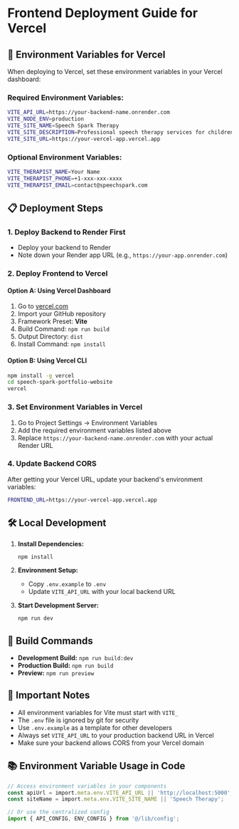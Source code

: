 # Frontend Deployment Guide for Vercel

## 🚀 Environment Variables for Vercel

When deploying to Vercel, set these environment variables in your Vercel dashboard:

### Required Environment Variables:

```bash
VITE_API_URL=https://your-backend-name.onrender.com
VITE_NODE_ENV=production
VITE_SITE_NAME=Speech Spark Therapy
VITE_SITE_DESCRIPTION=Professional speech therapy services for children
VITE_SITE_URL=https://your-vercel-app.vercel.app
```

### Optional Environment Variables:

```bash
VITE_THERAPIST_NAME=Your Name
VITE_THERAPIST_PHONE=+1-xxx-xxx-xxxx
VITE_THERAPIST_EMAIL=contact@speechspark.com
```

## 📋 Deployment Steps

### 1. Deploy Backend to Render First
- Deploy your backend to Render
- Note down your Render app URL (e.g., `https://your-app.onrender.com`)

### 2. Deploy Frontend to Vercel

#### Option A: Using Vercel Dashboard
1. Go to [vercel.com](https://vercel.com)
2. Import your GitHub repository
3. Framework Preset: **Vite**
4. Build Command: `npm run build`
5. Output Directory: `dist`
6. Install Command: `npm install`

#### Option B: Using Vercel CLI
```bash
npm install -g vercel
cd speech-spark-portfolio-website
vercel
```

### 3. Set Environment Variables in Vercel
1. Go to Project Settings → Environment Variables
2. Add the required environment variables listed above
3. Replace `https://your-backend-name.onrender.com` with your actual Render URL

### 4. Update Backend CORS
After getting your Vercel URL, update your backend's environment variables:
```bash
FRONTEND_URL=https://your-vercel-app.vercel.app
```

## 🛠️ Local Development

1. **Install Dependencies:**
   ```bash
   npm install
   ```

2. **Environment Setup:**
   - Copy `.env.example` to `.env`
   - Update `VITE_API_URL` with your local backend URL

3. **Start Development Server:**
   ```bash
   npm run dev
   ```

## 📝 Build Commands

- **Development Build:** `npm run build:dev`
- **Production Build:** `npm run build`
- **Preview:** `npm run preview`

## 🔧 Important Notes

- All environment variables for Vite must start with `VITE_`
- The `.env` file is ignored by git for security
- Use `.env.example` as a template for other developers
- Always set `VITE_API_URL` to your production backend URL in Vercel
- Make sure your backend allows CORS from your Vercel domain

## 📚 Environment Variable Usage in Code

```typescript
// Access environment variables in your components
const apiUrl = import.meta.env.VITE_API_URL || 'http://localhost:5000';
const siteName = import.meta.env.VITE_SITE_NAME || 'Speech Therapy';

// Or use the centralized config
import { API_CONFIG, ENV_CONFIG } from '@/lib/config';
```
